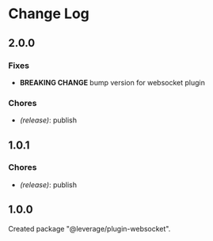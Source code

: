 # Change Log

## 2.0.0

### Fixes

-   **BREAKING CHANGE** bump version for websocket plugin

### Chores

-   _(release)_: publish

## 1.0.1

### Chores

-   _(release)_: publish

## 1.0.0

Created package "@leverage/plugin-websocket".
